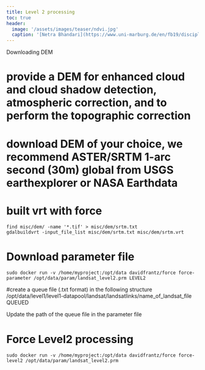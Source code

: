 ```yaml
---
title: Level 2 processing
toc: true
header:
  image: '/assets/images/teaser/ndvi.jpg'
  caption: '[Netra Bhandari](https://www.uni-marburg.de/en/fb19/disciplines/physisch/environmentalinformatics){:target="_blank"}'
---
```


Downloading DEM 

# provide a DEM for enhanced cloud and cloud shadow detection, atmospheric correction, and to perform the topographic correction
# download DEM of your choice, we recommend ASTER/SRTM 1-arc second (30m) global from USGS earthexplorer or NASA Earthdata
# built vrt with force
```
find misc/dem/ -name '*.tif' > misc/dem/srtm.txt
gdalbuildvrt -input_file_list misc/dem/srtm.txt misc/dem/srtm.vrt
```
# Download parameter file

```
sudo docker run -v /home/myproject:/opt/data davidfrantz/force force-parameter /opt/data/param/landsat_level2.prm LEVEL2
```

#create a queue file (.txt format) in the following structure
/opt/data/level1/level1-datapool/landsat/landsatlinks/name_of_landsat_file QUEUED

Update the path of the queue file in the parameter file

# Force Level2 processing

```
sudo docker run -v /home/myproject:/opt/data davidfrantz/force force-level2 /opt/data/param/landsat_level2.prm
```


